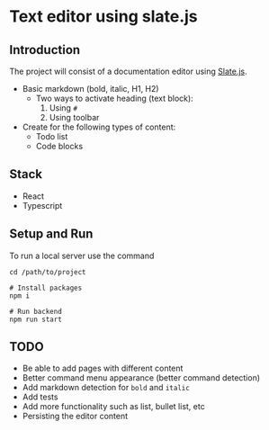 # Text editor using slate.js

## Introduction

The project will consist of a documentation editor using [Slate.js](https://github.com/ianstormtaylor/slate).

- Basic markdown (bold, italic, H1, H2)
  - Two ways to activate heading (text block):
    1. Using `#`
    2. Using toolbar
- Create for the following types of content:
  - Todo list
  - Code blocks

## Stack

- React
- Typescript

## Setup and Run

To run a local server use the command

```
cd /path/to/project

# Install packages
npm i

# Run backend
npm run start
```

## TODO

- Be able to add pages with different content
- Better command menu appearance (better command detection)
- Add markdown detection for `bold` and `italic`
- Add tests
- Add more functionality such as list, bullet list, etc
- Persisting the editor content
